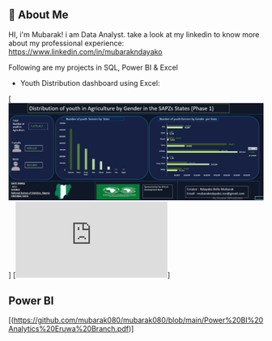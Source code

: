 
## 🚀 About Me
HI, i'm Mubarak! i am Data Analyst.
take a look at my linkedin to know more about my professional experience:
https://www.linkedin.com/in/mubarakndayako 





Following are my projects in SQL, Power BI & Excel

* Youth Distribution dashboard using Excel:



[![portfolio](https://github.com/mubarak080/mubarak080/blob/main/Youth%20Distribution%20Report.JPG)]
[![portfolio](https://github.com/mubarak080/mubarak080/blob/main/Power%20BI%20Analytics%20Eruwa%20Branch.pdf)]
## Power BI

[(https://github.com/mubarak080/mubarak080/blob/main/Power%20BI%20Analytics%20Eruwa%20Branch.pdf)]
